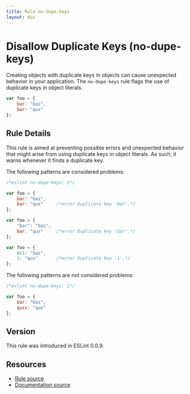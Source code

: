 ```yaml
---
title: Rule no-dupe-keys
layout: doc
---
```

<!-- Note: No pull requests accepted for this file. See README.md in the root directory for details. -->
# Disallow Duplicate Keys (no-dupe-keys)

Creating objects with duplicate keys in objects can cause unexpected behavior in your application. The `no-dupe-keys` rule flags the use of duplicate keys in object literals.

```js
var foo = {
    bar: "baz",
    bar: "qux"
};
```

## Rule Details

This rule is aimed at preventing possible errors and unexpected behavior that might arise from using duplicate keys in object literals. As such, it warns whenever it finds a duplicate key.

The following patterns are considered problems:

```js
/*eslint no-dupe-keys: 2*/

var foo = {
    bar: "baz",
    bar: "qux"     /*error Duplicate key 'bar'.*/
};

var foo = {
    "bar": "baz",
    bar: "qux"     /*error Duplicate key 'bar'.*/
};

var foo = {
    0x1: "baz",
    1: "qux"       /*error Duplicate key '1'.*/
};
```

The following patterns are not considered problems:

```js
/*eslint no-dupe-keys: 2*/

var foo = {
    bar: "baz",
    quxx: "qux"
};
```

## Version

This rule was introduced in ESLint 0.0.9.

## Resources

* [Rule source](https://github.com/eslint/eslint/tree/master/lib/rules/no-dupe-keys.js)
* [Documentation source](https://github.com/eslint/eslint/tree/master/docs/rules/no-dupe-keys.md)
